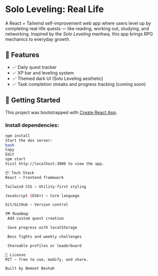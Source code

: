 # Solo Leveling: Real Life

A React + Tailwind self-improvement web app where users level up by completing real-life quests — like reading, working out, studying, and networking. Inspired by the *Solo Leveling* manhwa, this app brings RPG mechanics to everyday growth.

## 🧠 Features

- ✅ Daily quest tracker
- ✅ XP bar and leveling system
- ✅ Themed dark UI (Solo Leveling aesthetic)
- ✅ Task completion streaks and progress tracking (coming soon)

## 🚀 Getting Started

This project was bootstrapped with [Create React App](https://github.com/facebook/create-react-app).

### Install dependencies:

```bash
npm install
Start the dev server:
bash
Copy
Edit
npm start
Visit http://localhost:3000 to view the app.

📦 Tech Stack
React – Frontend framework

Tailwind CSS – Utility-first styling

JavaScript (ES6+) – Core language

Git/GitHub – Version control

🗺️ Roadmap
 Add custom quest creation

 Save progress with localStorage

 Boss fights and weekly challenges

 Shareable profiles or leaderboard

📄 License
MIT — free to use, modify, and share.

Built by Bemnet Beshah